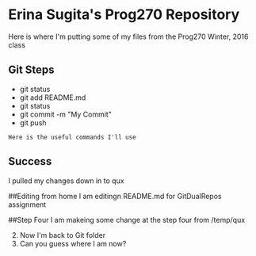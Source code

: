 # Erina Sugita's Prog270 Repository

Here is where I'm putting some of my files from the Prog270 Winter, 2016 class

## Git Steps 

- git status
- git add README.md
- git status
- git commit -m "My Commit"
- git push

```
Here is the useful commands I'll use
```

## Success
I pulled my changes down in to qux

##Editing from home 
I am editingn README.md for GitDualRepos assignment

##Step Four
I am makeing some change at the step four from /temp/qux 

2) Now I'm back to Git folder 
3) Can you guess where I am now? 
